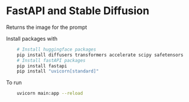 # FastAPI and Stable Diffusion

Returns the image for the prompt

Install packages with
```bash
    # Install huggingface packages
    pip install diffusers transformers accelerate scipy safetensors
    # Install fastAPI packages
    pip install fastapi
    pip install "uvicorn[standard]"
```

To run
```bash
    uvicorn main:app --reload
```